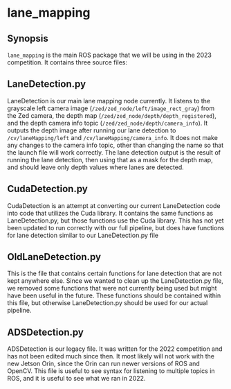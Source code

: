 # lane_mapping

## Synopsis

`lane_mapping` is the main ROS package that we will be using in the 2023 competition. It contains three source files:

## LaneDetection.py
LaneDetection is our main lane mapping node currently. It listens to the grayscale left camera image (`/zed/zed_node/left/image_rect_gray`) from the Zed camera, the depth map (`/zed/zed_node/depth/depth_registered`), and the depth camera info topic (`/zed/zed_node/depth/camera_info`). It outputs the depth image after running our lane detection to `/cv/laneMapping/left` and `/cv/laneMapping/camera_info`. It does not make any changes to the camera info topic, other than changing the name so that the launch file will work correctly. The lane detection output is the result of running the lane detection, then using that as a mask for the depth map, and should leave only depth values where lanes are detected.

## CudaDetection.py

CudaDetection is an attempt at converting our current LaneDetection code into code that utilizes the Cuda library. It contains the same functions as LaneDetection.py, but those functions use the Cuda library. This has not yet been updated to run correctly with our full pipeline, but does have functions for lane detection similar to our LaneDetection.py file

## OldLaneDetection.py

This is the file that contains certain functions for lane detection that are not kept anywhere else. Since we wanted to clean up the LaneDetection.py file, we removed some functions that were not currently being used but might have been useful in the future. These functions should be contained within this file, but otherwise LaneDetection.py should be used for our actual pipeline.

## ADSDetection.py

ADSDetection is our legacy file. It was written for the 2022 competition and has not been edited much since then. It most likely will not work with the new Jetson Orin, since the Orin can run newer versions of ROS and OpenCV. This file is useful to see syntax for listening to multiple topics in ROS, and it is useful to see what we ran in 2022.
